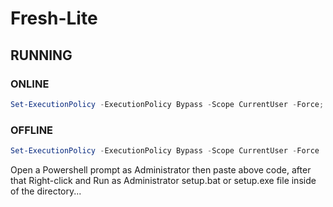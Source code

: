 # Fresh-Lite

## RUNNING

### ONLINE
```powershell
Set-ExecutionPolicy -ExecutionPolicy Bypass -Scope CurrentUser -Force; Start-BitsTransfer -Source "https://raw.githubusercontent.com/YurinDoctrine/Fresh-Lite/main/Fresh-Lite/ooshutup.cfg"; [System.Net.ServicePointManager]::SecurityProtocol = [System.Net.ServicePointManager]::SecurityProtocol -bor 3072; Invoke-Expression ((New-Object System.Net.WebClient).DownloadString('https://raw.githubusercontent.com/YurinDoctrine/Fresh-Lite/main/Fresh-Lite/Lite.ps1'))
```
### OFFLINE
```powershell
Set-ExecutionPolicy -ExecutionPolicy Bypass -Scope CurrentUser -Force
```

 Open a Powershell prompt as Administrator then paste above code, after that Right-click and Run as
 Administrator setup.bat or setup.exe file inside of the directory...
